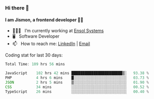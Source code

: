 ### Hi there 👋

#### I am Jismon, a frontend developer 👦🏻

- 🧑🏻‍💻   &nbsp; I’m currently working at <a href='https://www.ensolsystems.com/' target="_blank">Ensol Systems</a>
- 🖥   &nbsp; Software Developer
- 📫   &nbsp; How to reach me: <a href='https://www.linkedin.com/in/jismonthomas/'>LinkedIn</a> | <a href='mailto:hellojismonthomas@gmail.com'>Email</a>

Coding stat for last 30 days:
<!--START_SECTION:waka-->

```javascript
Total Time: 109 hrs 56 mins

JavaScript    102 hrs 42 mins ███████████████████████▒░   93.38 %
PHP           4 hrs 6 mins    █░░░░░░░░░░░░░░░░░░░░░░░░   03.73 %
JSON          2 hrs 5 mins    ▒░░░░░░░░░░░░░░░░░░░░░░░░   01.90 %
CSS           34 mins         ░░░░░░░░░░░░░░░░░░░░░░░░░   00.52 %
TypeScript    26 mins         ░░░░░░░░░░░░░░░░░░░░░░░░░   00.40 %
```

<!--END_SECTION:waka-->

<!--
**jismonthomas/jismonthomas** is a ✨ _special_ ✨ repository because its `README.md` (this file) appears on your GitHub profile.

Here are some ideas to get you started:

- 🔭 I’m currently working on ...
- 🌱 I’m currently learning ...
- 👯 I’m looking to collaborate on ...
- 🤔 I’m looking for help with ...
- 💬 Ask me about ...
- 📫 How to reach me: ...
- 😄 Pronouns: ...
- ⚡ Fun fact: ...
-->
